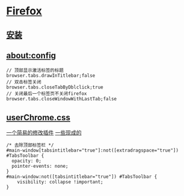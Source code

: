 # [Firefox](https://www.mozilla.org/en-US/firefox/)

## [安装](https://www.mozilla.org/zh-CN/firefox/download/thanks/)

## [about:config](about:config)

```
// 顶部显示激活标签的标题
browser.tabs.drawInTitlebar;false
// 双击标签关闭
browser.tabs.closeTabByDblclick;true
// 关闭最后一个标签页不关闭firefox
browser.tabs.closeWindowWithLastTab;false
```

## [userChrome.css](https://www.userchrome.org/)

[一个简易的修改插件](https://addons.mozilla.org/en-US/firefox/addon/fxui-editor/)
[一些现成的](https://github.com/andreicristianpetcu/UserChrome-Tweaks)
```
/* 去除顶部标签栏 */
#main-window[tabsintitlebar="true"]:not([extradragspace="true"]) #TabsToolbar {
  opacity: 0;
  pointer-events: none;
}
#main-window:not([tabsintitlebar="true"]) #TabsToolbar {
    visibility: collapse !important;
}
```

